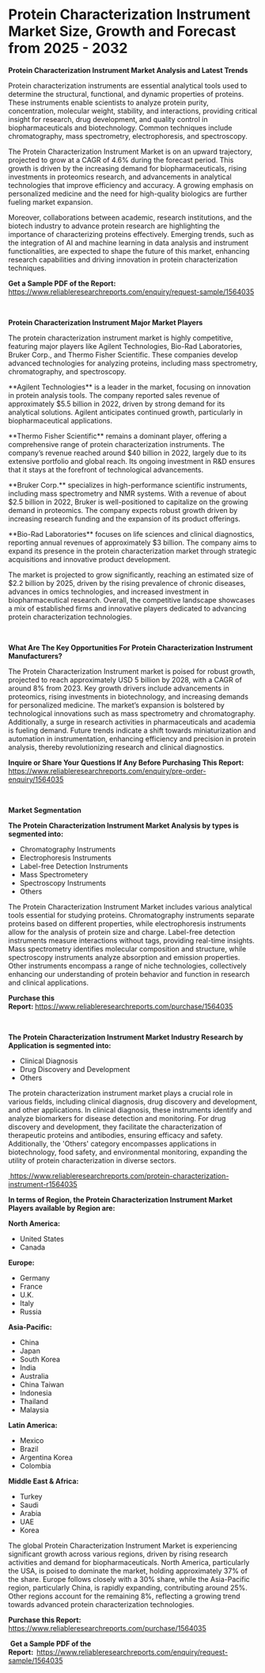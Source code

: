 <p><h1>Protein Characterization Instrument Market Size, Growth and Forecast from 2025 - 2032</h1></p><p><strong>Protein Characterization Instrument Market Analysis and Latest Trends</strong></p>
<p><p>Protein characterization instruments are essential analytical tools used to determine the structural, functional, and dynamic properties of proteins. These instruments enable scientists to analyze protein purity, concentration, molecular weight, stability, and interactions, providing critical insight for research, drug development, and quality control in biopharmaceuticals and biotechnology. Common techniques include chromatography, mass spectrometry, electrophoresis, and spectroscopy.</p><p>The Protein Characterization Instrument Market is on an upward trajectory, projected to grow at a CAGR of 4.6% during the forecast period. This growth is driven by the increasing demand for biopharmaceuticals, rising investments in proteomics research, and advancements in analytical technologies that improve efficiency and accuracy. A growing emphasis on personalized medicine and the need for high-quality biologics are further fueling market expansion. </p><p>Moreover, collaborations between academic, research institutions, and the biotech industry to advance protein research are highlighting the importance of characterizing proteins effectively. Emerging trends, such as the integration of AI and machine learning in data analysis and instrument functionalities, are expected to shape the future of this market, enhancing research capabilities and driving innovation in protein characterization techniques.</p></p>
<p><strong>Get a Sample PDF of the Report:&nbsp;</strong> <a href="https://www.reliableresearchreports.com/enquiry/request-sample/1564035?utm_campaign=2740&utm_medium=2&utm_source=Github&utm_content=ia&utm_term=14042025&utm_id=protein-characterization-instrument">https://www.reliableresearchreports.com/enquiry/request-sample/1564035</a></p>
<p>&nbsp;</p>
<p><strong>Protein Characterization Instrument Major Market Players</strong></p>
<p><p>The protein characterization instrument market is highly competitive, featuring major players like Agilent Technologies, Bio-Rad Laboratories, Bruker Corp., and Thermo Fisher Scientific. These companies develop advanced technologies for analyzing proteins, including mass spectrometry, chromatography, and spectroscopy.</p><p>**Agilent Technologies** is a leader in the market, focusing on innovation in protein analysis tools. The company reported sales revenue of approximately $5.5 billion in 2022, driven by strong demand for its analytical solutions. Agilent anticipates continued growth, particularly in biopharmaceutical applications.</p><p>**Thermo Fisher Scientific** remains a dominant player, offering a comprehensive range of protein characterization instruments. The company’s revenue reached around $40 billion in 2022, largely due to its extensive portfolio and global reach. Its ongoing investment in R&D ensures that it stays at the forefront of technological advancements.</p><p>**Bruker Corp.** specializes in high-performance scientific instruments, including mass spectrometry and NMR systems. With a revenue of about $2.5 billion in 2022, Bruker is well-positioned to capitalize on the growing demand in proteomics. The company expects robust growth driven by increasing research funding and the expansion of its product offerings.</p><p>**Bio-Rad Laboratories** focuses on life sciences and clinical diagnostics, reporting annual revenues of approximately $3 billion. The company aims to expand its presence in the protein characterization market through strategic acquisitions and innovative product development.</p><p>The market is projected to grow significantly, reaching an estimated size of $2.2 billion by 2025, driven by the rising prevalence of chronic diseases, advances in omics technologies, and increased investment in biopharmaceutical research. Overall, the competitive landscape showcases a mix of established firms and innovative players dedicated to advancing protein characterization technologies.</p></p>
<p>&nbsp;</p>
<p><strong>What Are The Key Opportunities For Protein Characterization Instrument Manufacturers?</strong></p>
<p><p>The Protein Characterization Instrument market is poised for robust growth, projected to reach approximately USD 5 billion by 2028, with a CAGR of around 8% from 2023. Key growth drivers include advancements in proteomics, rising investments in biotechnology, and increasing demands for personalized medicine. The market’s expansion is bolstered by technological innovations such as mass spectrometry and chromatography. Additionally, a surge in research activities in pharmaceuticals and academia is fueling demand. Future trends indicate a shift towards miniaturization and automation in instrumentation, enhancing efficiency and precision in protein analysis, thereby revolutionizing research and clinical diagnostics.</p></p>
<p><strong>Inquire or Share Your Questions If Any Before Purchasing This Report:</strong> <a href="https://www.reliableresearchreports.com/enquiry/pre-order-enquiry/1564035?utm_campaign=2740&utm_medium=2&utm_source=Github&utm_content=ia&utm_term=14042025&utm_id=protein-characterization-instrument">https://www.reliableresearchreports.com/enquiry/pre-order-enquiry/1564035</a></p>
<p>&nbsp;</p>
<p><strong>Market Segmentation</strong></p>
<p><strong>The Protein Characterization Instrument Market Analysis by types is segmented into:</strong></p>
<p><ul><li>Chromatography Instruments</li><li>Electrophoresis Instruments</li><li>Label-free Detection Instruments</li><li>Mass Spectrometery</li><li>Spectroscopy Instruments</li><li>Others</li></ul></p>
<p><p>The Protein Characterization Instrument Market includes various analytical tools essential for studying proteins. Chromatography instruments separate proteins based on different properties, while electrophoresis instruments allow for the analysis of protein size and charge. Label-free detection instruments measure interactions without tags, providing real-time insights. Mass spectrometry identifies molecular composition and structure, while spectroscopy instruments analyze absorption and emission properties. Other instruments encompass a range of niche technologies, collectively enhancing our understanding of protein behavior and function in research and clinical applications.</p></p>
<p><strong>Purchase this Report:&nbsp;</strong><a href="https://www.reliableresearchreports.com/purchase/1564035?utm_campaign=2740&utm_medium=2&utm_source=Github&utm_content=ia&utm_term=14042025&utm_id=protein-characterization-instrument">https://www.reliableresearchreports.com/purchase/1564035</a></p>
<p>&nbsp;</p>
<p><strong>The Protein Characterization Instrument Market Industry Research by Application is segmented into:</strong></p>
<p><ul><li>Clinical Diagnosis</li><li>Drug Discovery and Development</li><li>Others</li></ul></p>
<p><p>The protein characterization instrument market plays a crucial role in various fields, including clinical diagnosis, drug discovery and development, and other applications. In clinical diagnosis, these instruments identify and analyze biomarkers for disease detection and monitoring. For drug discovery and development, they facilitate the characterization of therapeutic proteins and antibodies, ensuring efficacy and safety. Additionally, the 'Others' category encompasses applications in biotechnology, food safety, and environmental monitoring, expanding the utility of protein characterization in diverse sectors.</p></p>
<p><a href="https://www.reliableresearchreports.com/protein-characterization-instrument-r1564035?utm_campaign=2740&utm_medium=2&utm_source=Github&utm_content=ia&utm_term=14042025&utm_id=protein-characterization-instrument">&nbsp;https://www.reliableresearchreports.com/protein-characterization-instrument-r1564035</a></p>
<p><strong>In terms of Region, the Protein Characterization Instrument Market Players available by Region are:</strong></p>
<p>
    <p> <strong> North America: </strong>
        <ul>
            <li>United States</li>
            <li>Canada</li>
        </ul>
        </p> 
    <p> <strong> Europe: </strong>
        <ul>
            <li>Germany</li>
            <li>France</li>
            <li>U.K.</li>
            <li>Italy</li>
            <li>Russia</li>
        </ul>
        </p> 
    <p> <strong> Asia-Pacific: </strong>
        <ul>
            <li>China</li>
            <li>Japan</li>
            <li>South Korea</li>
            <li>India</li>
            <li>Australia</li>
            <li>China Taiwan</li>
            <li>Indonesia</li>
            <li>Thailand</li>
            <li>Malaysia</li>
        </ul>
        </p> 
    <p> <strong> Latin America: </strong>
        <ul>
            <li>Mexico</li>
            <li>Brazil</li>
            <li>Argentina Korea</li>
            <li>Colombia</li>
        </ul>
        </p> 
    <p> <strong> Middle East & Africa: </strong>
        <ul>
            <li>Turkey</li>
            <li>Saudi</li>
            <li>Arabia</li>
            <li>UAE</li>
            <li>Korea</li>
        </ul>
    </p>
    </p>
<p><p>The global Protein Characterization Instrument Market is experiencing significant growth across various regions, driven by rising research activities and demand for biopharmaceuticals. North America, particularly the USA, is poised to dominate the market, holding approximately 37% of the share. Europe follows closely with a 30% share, while the Asia-Pacific region, particularly China, is rapidly expanding, contributing around 25%. Other regions account for the remaining 8%, reflecting a growing trend towards advanced protein characterization technologies.</p></p>
<p><strong>Purchase this Report: </strong><a href="https://www.reliableresearchreports.com/purchase/1564035?utm_campaign=2740&utm_medium=2&utm_source=Github&utm_content=ia&utm_term=14042025&utm_id=protein-characterization-instrument">https://www.reliableresearchreports.com/purchase/1564035</a></p>
<p>&nbsp;<strong>Get a Sample PDF of the Report:&nbsp;&nbsp;</strong><a href="https://www.reliableresearchreports.com/enquiry/request-sample/1564035?utm_campaign=2740&utm_medium=2&utm_source=Github&utm_content=ia&utm_term=14042025&utm_id=protein-characterization-instrument">https://www.reliableresearchreports.com/enquiry/request-sample/1564035</a></p>
<p><strong></strong></p>
<p><p></p><p></p><p></p></p>